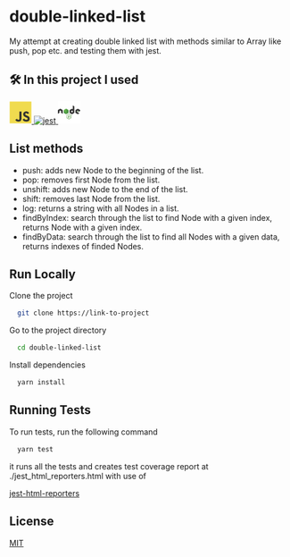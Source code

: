 # double-linked-list

My attempt at creating double linked list with methods similar to Array like push, pop etc. and testing them with jest.

## 🛠 In this project I used

<p align="left"> <a href="https://developer.mozilla.org/en-US/docs/Web/JavaScript" target="_blank" rel="noreferrer"> <img src="https://raw.githubusercontent.com/devicons/devicon/master/icons/javascript/javascript-original.svg" alt="javascript" width="40" height="40"/> </a> <a href="https://jestjs.io" target="_blank" rel="noreferrer"> <img src="https://www.vectorlogo.zone/logos/jestjsio/jestjsio-icon.svg" alt="jest" width="40" height="40"/> </a> <a href="https://nodejs.org" target="_blank" rel="noreferrer"> <img src="https://raw.githubusercontent.com/devicons/devicon/master/icons/nodejs/nodejs-original-wordmark.svg" alt="nodejs" width="40" height="40"/> </a> </p>

## List methods

- push: adds new Node to the beginning of the list.
- pop: removes first Node from the list.
- unshift: adds new Node to the end of the list.
- shift: removes last Node from the list.
- log: returns a string with all Nodes in a list.
- findByIndex: search through the list to find Node with a given index, returns Node with a given index.
- findByData: search through the list to find all Nodes with a given data, returns indexes of finded Nodes.

## Run Locally

Clone the project

```bash
  git clone https://link-to-project
```

Go to the project directory

```bash
  cd double-linked-list
```

Install dependencies

```bash
  yarn install
```

## Running Tests

To run tests, run the following command

```bash
  yarn test
```

it runs all the tests and creates test coverage report at ./jest_html_reporters.html with use of <a href="https://github.com/Hazyzh/jest-html-reporters" target="_blank" rel="noreferrer"><p>jest-html-reporters</p></a>

## License

[MIT](https://choosealicense.com/licenses/mit/)
